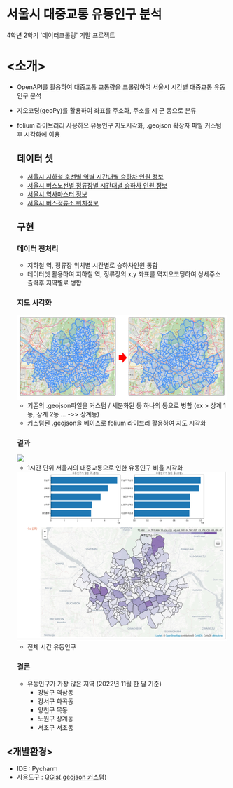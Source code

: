 # 서울시 대중교통 유동인구 분석
4학년 2학기 '데이터크롤링' 기말 프로젝트

# <소개>
- OpenAPI를 활용하여 대중교통 교통량을 크롤링하여 서울시 시간별 대중교통 유동인구 분석
- 지오코딩(geoPy)를 활용하여 좌표를 주소화, 주소를 시 군 동으로 분류
- folium 라이브러리 사용하요 유동인구 지도시각화, .geojson 확장자 파일 커스텀 후 시각화에 이용

  ## 데이터 셋
    - <a href = "https://data.seoul.go.kr/dataList/OA-12252/S/1/datasetView.do">서울시 지하철 호선별 역별 시간대별 승하차 인원 정보</a>
    - <a href = "https://data.seoul.go.kr/dataList/OA-12913/S/1/datasetView.do">서울시 버스노선별 정류장별 시간대별 승하차 인원 정보</a>
    - <a href = "https://data.seoul.go.kr/dataList/OA-21232/S/1/datasetView.do">서울시 역사마스터 정보</a>
    - <a href = "https://data.seoul.go.kr/dataList/OA-15067/S/1/datasetView.do">서울시 버스정류소 위치정보</a>
    
  ## 구현
  
    ### 데이터 전처리
    
    - 지하철 역, 정류장 위치별 시간별로 승하차인원 통합
    - 데이터셋 활용하여 지하철 역, 정류장의 x,y 좌표를 역지오코딩하여 상세주소 출력후 지역별로 병합
    
    ### 지도 시각화
    
    <img src="./readme_images/geojson.png">


    - 기존의 .geojson파일을 커스텀 / 세분화된 동 하나의 동으로 병합 (ex > 상계 1동, 상계 2동 ... ->> 상계동)
    - 커스텀된 .geojson을 베이스로 folium 라이브러 활용하여 지도 시각화
    
    ### 결과
    
    <img src="./readme_images/visualization.gif">


    - 1시간 단위 서울시의 대중교통으로 인한 유동인구 비율 시각화
    
    <img src="./readme_images/total.jpg">


    - 전체 시간 유동인구

    ### 결론

    - 유동인구가 가장 많은 지역 (2022년 11월 한 달 기준)
      - 강남구 역삼동
      - 강서구 화곡동
      - 양천구 목동
      - 노원구 상계동
      - 서초구 서초동

## <개발환경>
- IDE : Pycharm
- 사용도구 : <a href = "https://qgis.org/ko/site/">QGis(.geojson 커스텀)</a>

    
